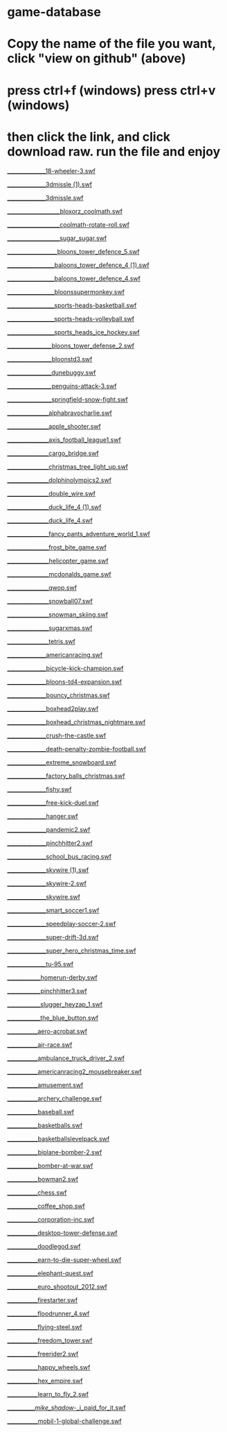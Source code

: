 # game-database
# Copy the name of the file you want, click "view on github" (above)
# press ctrl+f (windows) press ctrl+v (windows)
#  then click the link, and click download raw. run the file and enjoy
<a href="/NikMcNik/game-database/blob/master/___________5-miles-2-go.swf">

<p>______________18-wheeler-3.swf</p>
<p>______________3dmissle (1).swf</p>
<p>______________3dmissle.swf</p>
<p>___________________bloxorz_coolmath.swf</p>
<p>___________________coolmath-rotate-roll.swf</p>
<p>___________________sugar_sugar.swf</p>
<p>__________________bloons_tower_defence_5.swf</p>
<p>_________________baloons_tower_defence_4 (1).swf</p>
<p>_________________baloons_tower_defence_4.swf</p>
<p>_________________bloonssupermonkey.swf</p>
<p>_________________sports-heads-basketball.swf</p>
<p>_________________sports-heads-volleyball.swf</p>
<p>_________________sports_heads_ice_hockey.swf</p>
<p>________________bloons_tower_defense_2.swf</p>
<p>________________bloonstd3.swf</p>
<p>________________dunebuggy.swf</p>
<p>________________penguins-attack-3.swf</p>
<p>________________springfield-snow-fight.swf</p>
<p>_______________alphabravocharlie.swf</p>
<p>_______________apple_shooter.swf</p>
<p>_______________axis_football_league1.swf</p>
<p>_______________cargo_bridge.swf</p>
<p>_______________christmas_tree_light_up.swf</p>
<p>_______________dolphinolympics2.swf</p>
<p>_______________double_wire.swf</p>
<p>_______________duck_life_4 (1).swf</p>
<p>_______________duck_life_4.swf</p>
<p>_______________fancy_pants_adventure_world_1.swf</p>
<p>_______________frost_bite_game.swf</p>
<p>_______________helicopter_game.swf</p>
<p>_______________mcdonalds_game.swf</p>
<p>_______________qwop.swf</p>
<p>_______________snowball07.swf</p>
<p>_______________snowman_skiing.swf</p>
<p>_______________sugarxmas.swf</p>
<p>_______________tetris.swf</p>
<p>______________americanracing.swf</p>
<p>______________bicycle-kick-champion.swf</p>
<p>______________bloons-td4-expansion.swf</p>
<p>______________bouncy_christmas.swf</p>
<p>______________boxhead2play.swf</p>
<p>______________boxhead_christmas_nightmare.swf</p>
<p>______________crush-the-castle.swf</p>
<p>______________death-penalty-zombie-football.swf</p>
<p>______________extreme_snowboard.swf</p>
<p>______________factory_balls_christmas.swf</p>
<p>______________fishy.swf</p>
<p>______________free-kick-duel.swf</p>
<p>______________hanger.swf</p>
<p>______________pandemic2.swf</p>
<p>______________pinchhitter2.swf</p>
<p>______________school_bus_racing.swf</p>
<p>______________skywire (1).swf</p>
<p>______________skywire-2.swf</p>
<p>______________skywire.swf</p>
<p>______________smart_soccer1.swf</p>
<p>______________speedplay-soccer-2.swf</p>
<p>______________super-drift-3d.swf</p>
<p>______________super_hero_christmas_time.swf</p>
<p>______________tu-95.swf</p>
<p>____________homerun-derby.swf</p>
<p>____________pinchhitter3.swf</p>
<p>____________slugger_heyzap_1.swf</p>
<p>____________the_blue_button.swf</p>
<p>___________aero-acrobat.swf</p>
<p>___________air-race.swf</p>
<p>___________ambulance_truck_driver_2.swf</p>
<p>___________americanracing2_mousebreaker.swf</p>
<p>___________amusement.swf</p>
<p>___________archery_challenge.swf</p>
<p>___________baseball.swf</p>
<p>___________basketballs.swf</p>
<p>___________basketballslevelpack.swf</p>
<p>___________biplane-bomber-2.swf</p>
<p>___________bomber-at-war.swf</p>
<p>___________bowman2.swf</p>
<p>___________chess.swf</p>
<p>___________coffee_shop.swf</p>
<p>___________corporation-inc.swf</p>
<p>___________desktop-tower-defense.swf</p>
<p>___________doodlegod.swf</p>
<p>___________earn-to-die-super-wheel.swf</p>
<p>___________elephant-quest.swf</p>
<p>___________euro_shootout_2012.swf</p>
<p>___________firestarter.swf</p>
<p>___________floodrunner_4.swf</p>
<p>___________flying-steel.swf</p>
<p>___________freedom_tower.swf</p>
<p>___________freerider2.swf</p>
<p>___________happy_wheels.swf</p>
<p>___________hex_empire.swf</p>
<p>___________learn_to_fly_2.swf</p>
<p>__________<em>mike_shadow</em>-_i_paid_for_it.swf</p>
<p>___________mobil-1-global-challenge.swf</p>
</a>
